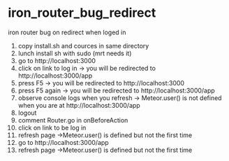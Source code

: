 iron_router_bug_redirect
========================

iron router bug on redirect when loged in

1. copy install.sh and cources in same directory
2. lunch install sh with sudo (mrt needs it)
3. go to http://localhost:3000
4. click on link to log in -> you will be redirected to http://localhost:3000/app
5. press F5 -> you will be redirected to http://localhost:3000
6. press F5 again -> you will be redirected to http://localhost:3000/app
7. observe console logs when you refresh -> Meteor.user() is not defined when you are at http://localhost:3000/app
8. logout
9. comment Router.go in onBeforeAction 
10. click on link to be log in
11. refresh page ->Meteor.user() is  defined but not the first time
12. go to http://localhost:3000/app
13. refresh page ->Meteor.user() is  defined but not the first time

